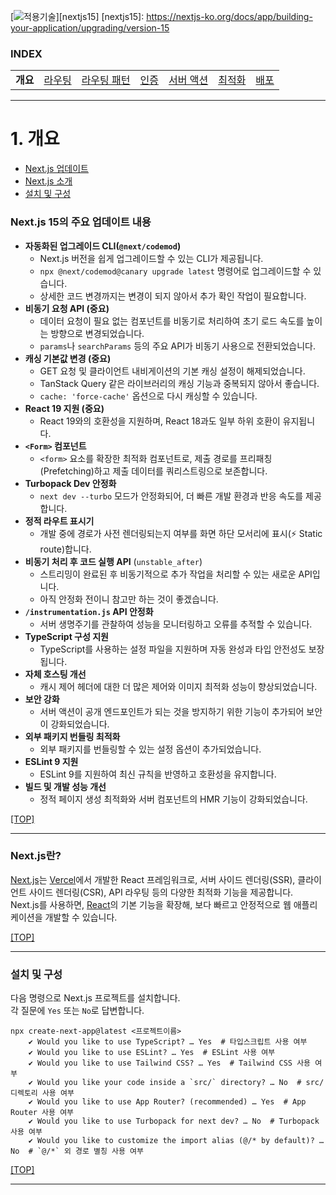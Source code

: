 [![적용기술](https://skillicons.dev/icons?i=nextjs,ts,react)][nextjs15]
[nextjs15]: https://nextjs-ko.org/docs/app/building-your-application/upgrading/version-15

### INDEX

<table>
  <tr>
    <td><b href="sect_01.md">개요        </b></td>
    <td><a href="sect_02.md">라우팅      </a></td>
    <td><a href="sect_03.md">라우팅 패턴  </a></td>
    <td><a href="sect_04.md">인증        </a></td>
    <td><a href="sect_05.md">서버 액션   </a></td>
    <td><a href="sect_06.md">최적화      </a></td>
    <td><a href="sect_07.md">배포        </a></td>  
  </tr>
</table>

---
# 1. 개요
- [Next.js 업데이트](#nextjs-15의-주요-업데이트-내용) 
- [Next.js 소개](#nextjs란)
- [설치 및 구성](#설치-및-구성)  

### Next.js 15의 주요 업데이트 내용

<ul>
    <li><strong>자동화된 업그레이드 CLI(<code>@next/codemod</code>)</strong><ul>
    <li>Next.js 버전을 쉽게 업그레이드할 수 있는 CLI가 제공됩니다. </li><li><code>npx @next/codemod@canary upgrade latest</code> 명령어로 업그레이드할 수 있습니다.</li><li>상세한 코드 변경까지는 변경이 되지 않아서 추가 확인 작업이 필요합니다.</li></ul>
    </li><li><strong>비동기 요청 API (중요)</strong><ul>
    <li>데이터 요청이 필요 없는 컴포넌트를 비동기로 처리하여 초기 로드 속도를 높이는 방향으로 변경되었습니다.</li><li><code>params</code>나 <code>searchParams</code> 등의 주요 API가 비동기 사용으로 전환되었습니다.</li></ul>
    </li><li><strong>캐싱 기본값 변경 (중요)</strong><ul>
    <li>GET 요청 및 클라이언트 내비게이션의 기본 캐싱 설정이 해제되었습니다.</li><li>TanStack Query 같은 라이브러리의 캐싱 기능과 중복되지 않아서 좋습니다.</li><li><code>cache: 'force-cache'</code> 옵션으로 다시 캐싱할 수 있습니다.</li></ul>
    </li><li><strong>React 19 지원 (중요)</strong><ul>
    <li>React 19와의 호환성을 지원하며, React 18과도 일부 하위 호환이 유지됩니다.</li></ul>
    </li><li><strong><code>&lt;Form&gt;</code> 컴포넌트</strong><ul>
    <li><code>&lt;form&gt;</code> 요소를 확장한 최적화 컴포넌트로, 제출 경로를 프리패칭(Prefetching)하고 제출 데이터를 쿼리스트링으로 보존합니다.</li></ul>
    </li><li><strong>Turbopack Dev 안정화</strong><ul>
    <li><code>next dev --turbo</code> 모드가 안정화되어, 더 빠른 개발 환경과 반응 속도를 제공합니다.</li></ul>
    </li><li><strong>정적 라우트 표시기</strong><ul>
    <li>개발 중에 경로가 사전 렌더링되는지 여부를 화면 하단 모서리에 표시(⚡ Static route)합니다.</li></ul>
    </li><li><strong>비동기 처리 후 코드 실행 API</strong> (<code>unstable_after</code>)<ul>
    <li>스트리밍이 완료된 후 비동기적으로 추가 작업을 처리할 수 있는 새로운 API입니다.</li><li>아직 안정화 전이니 참고만 하는 것이 좋겠습니다.</li></ul>
    </li><li><strong><code>/instrumentation.js</code> API 안정화</strong><ul>
    <li>서버 생명주기를 관찰하여 성능을 모니터링하고 오류를 추적할 수 있습니다.</li></ul>
    </li><li><strong>TypeScript 구성 지원</strong><ul>
    <li>TypeScript를 사용하는 설정 파일을 지원하며 자동 완성과 타입 안전성도 보장됩니다.</li></ul>
    </li><li><strong>자체 호스팅 개선</strong><ul>
    <li>캐시 제어 헤더에 대한 더 많은 제어와 이미지 최적화 성능이 향상되었습니다.</li></ul>
    </li><li><strong>보안 강화</strong><ul>
    <li>서버 액션이 공개 엔드포인트가 되는 것을 방지하기 위한 기능이 추가되어 보안이 강화되었습니다.</li></ul>
    </li><li><strong>외부 패키지 번들링 최적화</strong><ul>
    <li>외부 패키지를 번들링할 수 있는 설정 옵션이 추가되었습니다.</li></ul>
    </li><li><strong>ESLint 9 지원</strong><ul>
    <li>ESLint 9를 지원하여 최신 규칙을 반영하고 호환성을 유지합니다.</li></ul>
    </li><li><strong>빌드 및 개발 성능 개선</strong><ul>
    <li>정적 페이지 생성 최적화와 서버 컴포넌트의 HMR 기능이 강화되었습니다.</li></ul>
    </li>
</ul>

[[TOP]](#index)

---
### Next.js란?
<p>
<a href="Next.js">Next.js</a>는 <a href="https://vercel.com/" target="_blank">Vercel</a>에서 개발한 React 프레임워크로, 서버 사이드 렌더링(SSR), 클라이언트 사이드 렌더링(CSR), API 라우팅 등의 다양한 최적화 기능을 제공합니다.<br>Next.js를 사용하면, <a href="https://react.dev/" target="_blank">React</a>의 기본 기능을 확장해, 보다 빠르고 안정적으로 웹 애플리케이션을 개발할 수 있습니다.
</p>

[[TOP]](#index)

---
### 설치 및 구성
<p>
다음 명령으로 Next.js 프로젝트를 설치합니다.<br> 
각 질문에 <code>Yes</code> 또는 <code>No</code>로 답변합니다.
</p>

```shell
npx create-next-app@latest <프로젝트이름>
    ✔ Would you like to use TypeScript? … Yes  # 타입스크립트 사용 여부
    ✔ Would you like to use ESLint? … Yes  # ESLint 사용 여부
    ✔ Would you like to use Tailwind CSS? … Yes  # Tailwind CSS 사용 여부
    ✔ Would you like your code inside a `src/` directory? … No  # src/ 디렉토리 사용 여부
    ✔ Would you like to use App Router? (recommended) … Yes  # App Router 사용 여부
    ✔ Would you like to use Turbopack for next dev? … No  # Turbopack 사용 여부
    ✔ Would you like to customize the import alias (@/* by default)? … No  # `@/*` 외 경로 별칭 사용 여부
```

[[TOP]](#index)

---